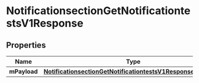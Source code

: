 
# NotificationsectionGetNotificationtestsV1Response

## Properties
| Name | Type | Description | Notes |
| ------------ | ------------- | ------------- | ------------- |
| **mPayload** | [**NotificationsectionGetNotificationtestsV1ResponseMPayload**](NotificationsectionGetNotificationtestsV1ResponseMPayload.md) |  |  |



